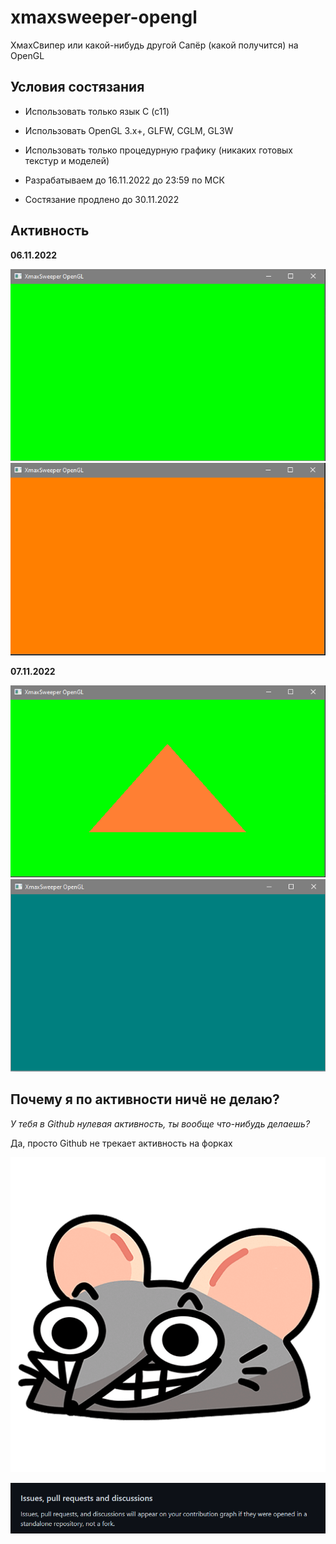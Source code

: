 # xmaxsweeper-opengl
ХмахСвипер или какой-нибудь другой Сапёр (какой получится) на OpenGL

## Условия состязания

- Использовать только язык C (c11)

- Использовать OpenGL 3.x+, GLFW, CGLM, GL3W

- Использовать только процедурную графику (никаких готовых текстур и моделей)

- Разрабатываем до 16.11.2022 до 23:59 по МСК

- Состязание продлено до 30.11.2022

## Активность

**06.11.2022**

![1](./.assets/06.11.2022_1.png)
![2](./.assets/06.11.2022_2.png)

**07.11.2022**

![1](./.assets/07.11.2022_1.png)
![2](./.assets/07.11.2022_2.png)

## Почему я по активности ничё не делаю?

*У тебя в Github нулевая активность, ты вообще что-нибудь делаешь?*

Да, просто Github не трекает активность на форках

![Мыш](./.assets/preview.png)

![Github](./.assets/preview-github.png)
